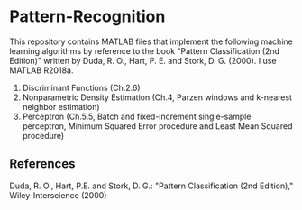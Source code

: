 # Pattern-Recognition

This repository contains MATLAB files that implement the following machine learning algorithms 
by reference to the book "Pattern Classification (2nd Edition)" written by Duda, R. O., Hart, P. E. and Stork, D. G. (2000).
I use MATLAB R2018a.

1. Discriminant Functions (Ch.2.6)
2. Nonparametric Density Estimation (Ch.4, Parzen windows and k-nearest neighbor estimation)
3. Perceptron (Ch.5.5, Batch and fixed-increment single-sample perceptron, Minimum Squared Error procedure and Least Mean Squared procedure)

## References

Duda, R. O., Hart, P.E. and Stork, D. G.: "Pattern Classification (2nd Edition)," Wiley-Interscience (2000)
